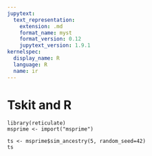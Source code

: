 ```yaml
---
jupytext:
  text_representation:
    extension: .md
    format_name: myst
    format_version: 0.12
    jupytext_version: 1.9.1
kernelspec:
  display_name: R
  language: R
  name: ir
---
```


# Tskit and R




```{code-cell}
library(reticulate)
msprime <- import("msprime")

ts <- msprime$sim_ancestry(5, random_seed=42)
ts
```

